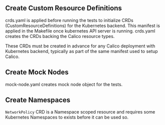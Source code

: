 
## Create Custom Resource Definitions

crds.yaml is applied before running the tests to initialize CRDs (CustomResourceDefinitions)
for the Kubernetes backend.
This manifest is applied in the Makefile once kubernetes API server is running.
crds.yaml creates the CRDs backing the Calico resource types.

These CRDs must be created in advance for any Calico deployment with Kubernetes backend,
typically as part of the same manifest used to setup Calico.

## Create Mock Nodes

mock-node.yaml creates mock node object for the tests.

## Create Namespaces

`NetworkPolicy` CRD is a Namespace scoped resource and requires some Kubernetes Namespaces
to exists before it can be used so.
